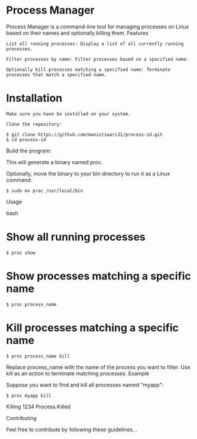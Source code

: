 # Process Manager

Process Manager is a command-line tool for managing processes on Linux based on their names and optionally killing them.
Features

    List all running processes: Display a list of all currently running processes.

    Filter processes by name: Filter processes based on a specified name.

    Optionally kill processes matching a specified name: Terminate processes that match a specified name.

# Installation

    Make sure you have Go installed on your system.

    Clone the repository:

    $ git clone https://github.com/manistiwari31/process-id.git
    $ cd process-id


Build the program:




This will generate a binary named proc.

Optionally, move the binary to your bin directory to run it as a Linux command:


    $ sudo mv proc /usr/local/bin

Usage

bash

# Show all running processes
    $ proc show

# Show processes matching a specific name
    $ proc process_name

# Kill processes matching a specific name
    $ proc process_name kill

Replace process_name with the name of the process you want to filter. Use kill as an action to terminate matching processes.
Example

Suppose you want to find and kill all processes named "myapp":

    $ proc myapp kill
    
Killing 1234
Process Killed

Contributing

Feel free to contribute by following these guidelines...
